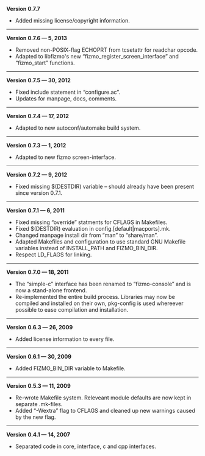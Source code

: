 


   **Version 0.7.7**

 - Added missing license/copyright information.

---


   **Version 0.7.6 —  5, 2013**

 - Removed non-POSIX-flag ECHOPRT from tcsetattr for readchar opcode.
 - Adapted to libfizmo's new “fizmo_register_screen_interface” and “fizmo_start” functions.

---


   **Version 0.7.5 —  30, 2012**

 - Fixed include statement in “configure.ac”.
 - Updates for manpage, docs, comments.

---


   **Version 0.7.4 —  17, 2012**

 - Adapted to new autoconf/automake build system.

---


   **Version 0.7.3 —  1, 2012**

 - Adapted to new fizmo screen-interface.

---


   **Version 0.7.2 —  9, 2012**

 - Fixed missing $(DESTDIR) variable – should already have been present since version 0.7.1.

---


   **Version 0.7.1 —  6, 2011**

 - Fixed missing “override” statments for CFLAGS in Makefiles.
 - Fixed $(DESTDIR) evaluation in config.[default|macports].mk.
 - Changed manpage install dir from “man” to “share/man”.
 - Adapted Makefiles and configuration to use standard GNU Makefile variables instead of INSTALL_PATH and FIZMO_BIN_DIR.
 - Respect LD_FLAGS for linking.

---


   **Version 0.7.0 —  18, 2011**

 - The “simple-c” interface has been renamed to “fizmo-console” and is now a stand-alone frontend.
 - Re-implemented the entire build process. Libraries may now be compiled and installed on their own, pkg-config is used whereever possible to ease compilation and installation.

---


   **Version 0.6.3 —  26, 2009**

 - Added license information to every file.

---


   **Version 0.6.1 —  30, 2009**

 - Added FIZMO_BIN_DIR variable to Makefile.

---


   **Version 0.5.3 —  11, 2009**

 - Re-wrote Makefile system. Releveant module defaults are now kept in separate .mk-files.
 - Added “-Wextra” flag to CFLAGS and cleaned up new warnings caused by the new flag.

---


   **Version 0.4.1 —  14, 2007**

 - Separated code in core, interface, c and cpp interfaces.


